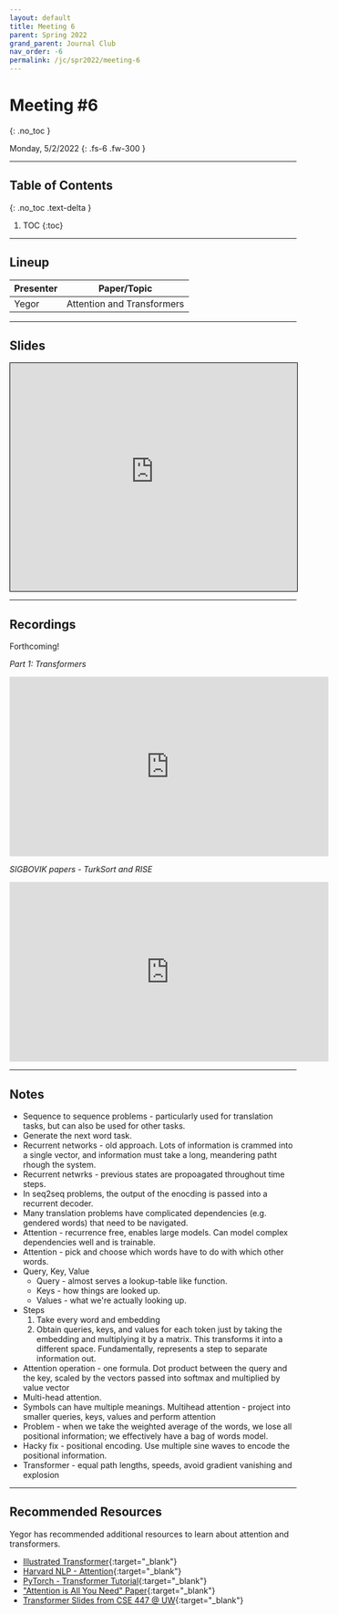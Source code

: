 ```yaml
---
layout: default
title: Meeting 6
parent: Spring 2022
grand_parent: Journal Club
nav_order: -6
permalink: /jc/spr2022/meeting-6
---
```


# Meeting #6
{: .no_toc }

Monday, 5/2/2022
{: .fs-6 .fw-300 }

---

## Table of Contents
{: .no_toc .text-delta }

1. TOC
{:toc}

---


## Lineup

| Presenter | Paper/Topic |
| --- | --- |
| Yegor | Attention and Transformers |

---

## Slides

<iframe src="https://interactive-intelligence.github.io/files/Attention_Transformers%20JC.pdf" width="100%" height="400" style="border:1px solid black;"></iframe>

---

## Recordings
Forthcoming!

*Part 1: Transformers*

<iframe src="https://www.youtube.com/embed/0eLq76NAL1w" 
    width="560" 
    height="315"
    frameborder="0" 
    allowfullscreen>
</iframe>

*SIGBOVIK papers - TurkSort and RISE*


<iframe src="https://www.youtube.com/embed/CerTElZVpmY" 
    width="560" 
    height="315"
    frameborder="0" 
    allowfullscreen>
</iframe>

---

## Notes
- Sequence to sequence problems - particularly used for translation tasks, but can also be used for other tasks. 
- Generate the next word task.
- Recurrent networks - old approach. Lots of information is crammed into a single vector, and information must take a long, meandering patht rhough the system.
- Recurrent netwrks - previous states are propoagated throughout time steps. 
- In seq2seq problems, the output of the enocding is passed into a recurrent decoder.
- Many translation problems have complicated dependencies (e.g. gendered words) that need to be navigated.
- Attention - recurrence free, enables large models. Can model complex dependencies well and is trainable.
- Attention - pick and choose which words have to do with which other words.
- Query, Key, Value
  - Query - almost serves a lookup-table like function.
  - Keys - how things are looked up.
  - Values - what we're actually looking up.
- Steps
  1. Take every word and embedding
  2. Obtain queries, keys, and values for each token just by taking the embedding and multiplying it by a matrix. This transforms it into a different space. Fundamentally, represents a step to separate information out.
- Attention operation - one formula. Dot product between the query and the key, scaled by the vectors passed into softmax and multiplied by value vector
- Multi-head attention. 
- Symbols can have multiple meanings. Multihead attention - project into smaller queries, keys, values and perform attention
- Problem - when we take the weighted average of the words, we lose all positional information; we effectively have a bag of words model.
- Hacky fix - positional encoding. Use multiple sine waves to encode the positional information.
- Transformer - equal path lengths, speeds, avoid gradient vanishing and explosion

---

## Recommended Resources
Yegor has recommended additional resources to learn about attention and transformers.

- [Illustrated Transformer](https://jalammar.github.io/illustrated-transformer/){:target="_blank"}
- [Harvard NLP - Attention](https://nlp.seas.harvard.edu/2018/04/03/attention.html){:target="_blank"}
- [PyTorch - Transformer Tutorial](https://pytorch.org/tutorials/beginner/transformer_tutorial.html){:target="_blank"}
- ["Attention is All You Need" Paper](https://arxiv.org/pdf/1706.03762.pdf){:target="_blank"}
- [Transformer Slides from CSE 447 @ UW](https://courses.cs.washington.edu/courses/cse447/22sp/assets/slides/lec13.pdf){:target="_blank"}














